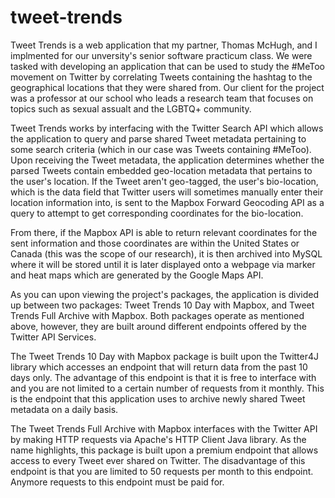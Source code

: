 # tweet-trends
Tweet Trends is a web application that my partner, Thomas McHugh, and I implmented for our unversity's senior software practicum class.
We were tasked with developing an application that can be used to study the #MeToo movement on Twitter by correlating Tweets
containing the hashtag to the geographical locations that they were shared from. Our client for the project was a professor at our school who leads a research team that focuses on topics such as sexual assualt and the LGBTQ+ community.

Tweet Trends works by interfacing with the Twitter Search API which allows the application to query and parse shared Tweet metadata pertaining to some search criteria (which in our case was Tweets containing #MeToo).
Upon receiving the Tweet metadata, the application determines whether the parsed Tweets contain embedded geo-location metadata that pertains to the user's location. If the Tweet aren't geo-tagged, the user's bio-location, which is the data field that Twitter users will sometimes manually enter their location information into, is sent to the Mapbox Forward Geocoding API as a query to attempt to get corresponding coordinates for the bio-location.  

From there, if the Mapbox API is able to return relevant coordinates for the sent information and those coordinates are within the United States or Canada (this was the scope of our research), it is then archived into MySQL where it will be stored until it is later displayed onto a webpage via marker and heat maps which are generated by the Google Maps API. 

As you can upon viewing the project's packages, the application is divided up between two packages: Tweet Trends 10 Day with Mapbox, and Tweet Trends Full Archive with Mapbox. Both packages operate as mentioned above, however, they are built around different endpoints offered by the Twitter API Services.

The Tweet Trends 10 Day with Mapbox package is built upon the Twitter4J library which accesses an endpoint that will return data from the past 10 days only. The advantage of this endpoint is that it is free to interface with and you are not limited to a certain number of requests from it monthly. This is the endpoint that this application uses to archive newly shared Tweet metadata on a daily basis.

The Tweet Trends Full Archive with Mapbox interfaces with the Twitter API by making HTTP requests via Apache's HTTP Client Java library. As the name highlights, this package is built upon a premium endpoint that allows access to every Tweet ever shared on Twitter. The disadvantage of this endpoint is that you are limited to 50 requests per month to this endpoint. Anymore requests to this endpoint must be paid for.
